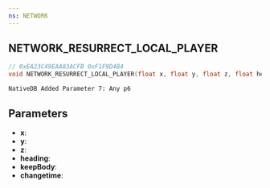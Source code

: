 ```yaml
---
ns: NETWORK
---
```

## NETWORK_RESURRECT_LOCAL_PLAYER

```c
// 0xEA23C49EAA83ACFB 0xF1F9D4B4
void NETWORK_RESURRECT_LOCAL_PLAYER(float x, float y, float z, float heading, BOOL keepBody, BOOL changetime);
```

```
NativeDB Added Parameter 7: Any p6
```

## Parameters
* **x**: 
* **y**: 
* **z**: 
* **heading**: 
* **keepBody**: 
* **changetime**: 

